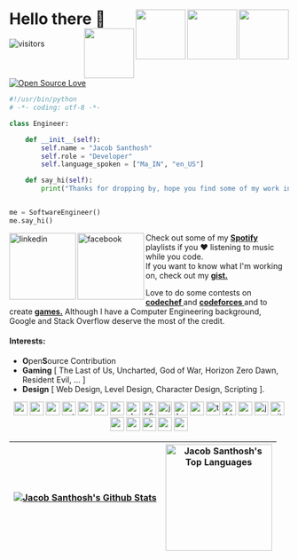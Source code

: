 # Hello there 👋   <a href="https://www.credly.com/badges/0b3f0226-7344-412a-8769-6e5c4dc4fd61/public_url"><img width ="90" src="https://user-images.githubusercontent.com/59575502/209929512-9928d108-855e-4634-bff3-a6721b524681.png" align="right"></a> <a href="https://learn.microsoft.com/api/credentials/share/en-us/thesaravanakumar/A39FE99D04709FE0?sharingId=7CCEC440A0B410A7"><img width ="90" src="https://github.com/thesaravanakumar/thesaravanakumar/assets/59575502/e00a95f9-d71b-422e-9ada-e2a724262def" align="right"></a> <a href="https://www.credential.net/41bc5a7f-4c35-4f98-8b60-c5ae4156edbd"><img width ="90" src="https://user-images.githubusercontent.com/59575502/209929127-6b01b76d-b1f0-40c7-b3e9-9486b7931d35.png" align="right"></a> <a href="https://www.credly.com/badges/63fb8cd4-afce-4b35-a9a0-e12c9eeff7a9/public_url"><img width ="90" src="https://user-images.githubusercontent.com/59575502/235377917-2ac730dc-1fbe-4243-b04a-875f9a984506.png" align="right"></a> 

![visitors](https://komarev.com/ghpvc/?username=thesaravanakumar&label=visitors&color=blue&style=plastic)
[![Open Source Love](https://badges.frapsoft.com/os/v1/open-source.svg?v=102)](https://github.com/ellerbrock/open-source-badge/)

```python
#!/usr/bin/python
# -*- coding: utf-8 -*-

class Engineer:

    def __init__(self):
        self.name = "Jacob Santhosh"
        self.role = "Developer"
        self.language_spoken = ["Ma_IN", "en_US"]

    def say_hi(self):
        print("Thanks for dropping by, hope you find some of my work interesting.")


me = SoftwareEngineer()
me.say_hi()
```



  <a href="https://www.linkedin.com/in/jacobsanthosh/" target="_blank"><img src="https://user-images.githubusercontent.com/59575502/127343867-952c0121-c592-435d-8085-dc54b6ea6517.png" height="120px" width="120px" alt="linkedin" align="left"></a><a href="https://www.facebook.com/jacobsanthosh" target="_blank"><img src="https://user-images.githubusercontent.com/59575502/127344027-e36cd957-8c9b-40f7-84ed-6da175648343.png" height="120px" width="120px" alt="facebook" align="left"></a>

Check out some of my <es><strong><a href = "https://open.spotify.com/user/4ycd6kmdj6we6n7dbj9aw2r3e">Spotify  </a></strong></es>
playlists if you ❤ listening to music while you code. </br>
If you want to know what I'm working on, check out my <es><strong><a href = "https://gist.github.com/jacobsanthosh">gist.</a></strong></es>

Love to do some contests on <es><strong><a href = "https://www.codechef.com/users/jacobsanthosh">codechef </a></strong></es> and <es><strong><a href = "https://codeforces.com/profile/jacobsanthosh">codeforces </a></strong></es> and to create <es><strong><a href = "https://jacobsanthosh.itch.io/">games.</a></strong></es>
Although I have a Computer Engineering background, Google and Stack Overflow deserve the most of the credit.

#### Interests: 
- **O**pen**S**ource Contribution
- **Gaming** [ The Last of Us, Uncharted, God of War, Horizon Zero Dawn, Resident Evil, ... ]
- **Design** [ Web Design, Level Design, Character Design, Scripting ].



<p align="center">
<img src="https://user-images.githubusercontent.com/59575502/127426751-01af6b81-3523-47d2-95b8-6166f9c3c3aa.png" alt="c" width="25" height="25" />
<img src="https://user-images.githubusercontent.com/59575502/127426757-5335f7bc-c63a-4e58-9e96-f43982df842d.png" alt="cpp" width="25" height="25" />
<img src="https://user-images.githubusercontent.com/59575502/127426152-a3fa615d-646a-41ad-b40d-668f7317b1d0.png" alt="go" width="25" height="25" />
<img src="https://user-images.githubusercontent.com/59575502/127426759-a687aa90-d647-46c9-86f7-c8e948f8095e.png" alt="python" width="25" height="25" />
<img src="https://user-images.githubusercontent.com/59575502/199536652-2b81beea-5928-454c-9188-7f8d747fba5d.svg" alt="swift" width="25" height="25" />
<img src="https://user-images.githubusercontent.com/59575502/199536641-4a2d0dc7-3e15-45b5-8f6a-5346e01587bf.svg" alt="gcp" width="25" height="25" />
<img src="https://user-images.githubusercontent.com/59575502/199536631-c44ee019-9386-46ed-8a9e-421493b4858b.svg" alt="azure" width="25" height="25" />
<img src="https://user-images.githubusercontent.com/59575502/199536636-d0df8189-9617-463c-9068-d505b9377aba.svg" alt="docker" width="25" height="25" />
<img src="https://user-images.githubusercontent.com/59575502/199533144-a36ae015-30a8-455a-973c-4930a4206912.svg" alt="k8s" width="25" height="25" />
<img src="https://user-images.githubusercontent.com/59575502/199536647-7bab5470-5fad-48ea-92ad-ee4dcaa54cfb.svg" alt="jenkins" width="25" height="25" />
<img src="https://user-images.githubusercontent.com/59575502/199536634-7ca4af43-2469-4cce-aeef-2190c0e10b9c.svg" alt="bash" width="25" height="25" />
<img src="https://user-images.githubusercontent.com/59575502/199536625-02df6b0f-aa0f-4dac-ad03-1eff023578e7.svg" alt="ansible" width="25" height="25" />
<img src="https://user-images.githubusercontent.com/59575502/199536656-40822cca-30ab-42a6-9e2e-1f816cd5c23c.svg" alt="terraform" width="25" height="25" />
<img src="https://user-images.githubusercontent.com/59575502/127426309-0b2bbd98-9756-4798-ad10-f60da4a4d5fb.png" alt="html5" width="25" height="25" />
<img src="https://user-images.githubusercontent.com/59575502/127426315-abe01b56-a385-455d-9caf-40bc7022a3d3.png" alt="css3" width="25" height="25" />
<img src="https://user-images.githubusercontent.com/59575502/127426312-4a7a6d79-4b40-4b06-8c94-824ea3e8410e.png" alt="javascript" width="25" height="25" />
<img src="https://user-images.githubusercontent.com/59575502/127427975-18b027b4-dc7f-4616-b9b4-42019b54e8db.png" alt="git" width="25" height="25" />
<img src="https://user-images.githubusercontent.com/59575502/127428633-1f18254b-97f9-4358-aec4-3143874035f8.png" alt="react" width="25" height="25" />
<img src="https://user-images.githubusercontent.com/59575502/127428631-5ab21a62-ac89-4919-9408-724df88ab245.png" alt="nodejs" width="25" height="25" />
<img src="https://user-images.githubusercontent.com/59575502/127427980-4b5ba4cf-daee-474f-a500-872181ccc470.png" alt="vscode" width="25" height="25" />
<img src="https://user-images.githubusercontent.com/59575502/127426153-6f6d6c91-9778-43d9-a1df-95df61f23438.png" alt="mongodb" width="25" height="25" />
<img src="https://user-images.githubusercontent.com/59575502/127428630-7563c6a0-4ce4-4b21-9473-b7c2b149f3c4.png" alt="mysql" width="25" height="25" />
</p>

| [![Jacob Santhosh's Github Stats](https://github-readme-stats.vercel.app/api?username=jacobsanthosh&count_private=true&hide_border=true&show_icons=true&theme=dark#gh-dark-mode-only)](https://github.com/anuraghazra/github-readme-stats#gh-dark-mode-only) | <a href="https://github.com/jacobsanthosh"><img alt="Jacob Santhosh's Top Languages" src="https://github-readme-stats.vercel.app/api/top-langs/?username=jacobsanthosh&hide=ASP.NET,jupyter%20notebook&langs_count=8&layout=compact&theme=react&hide_border=true&bg_color=151515&title_color=fff&icon_color=79ff97" height="192px"/></a> |
| ------------- | ------------- |
